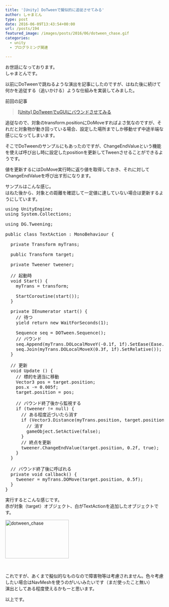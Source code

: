 ```yaml
---
title: '[Unity] DoTweenで擬似的に追従させてみる'
author: しゃまとん
type: post
date: 2016-06-09T13:43:54+00:00
url: /posts/194
featured_image: /images/posts/2016/06/dotween_chase.gif
categories:
  - unity
  - プログラミング関連

---
```

お世話になっております。  
しゃまとんです。

以前にDoTweenで跳ねるような演出を記事にしたのですが、はねた後に続けて何かを追従する（追いかける）ような仕組みを実装してみました。

前回の記事

<blockquote class="wp-embedded-content">
  <p>
    <a href="https://shamaton.orz.hm/blog/posts/176">[Unity] DoTweenでuGUIにバウンドさせてみる</a>
  </p>
</blockquote>



追従なので、対象のtransform.positionにDoMoveすればよさ気なのですが、それだと対象物が動き回っている場合、設定した場所までしか移動せず中途半端な感じになってしまいます。

そこでDoTweenのサンプルにもあったのですが、ChangeEndValueという機能を使えば呼び出し時に設定したpositionを更新してTweenさせることができるようです。

値を更新するにはDoMove実行時に返り値を取得しておき、それに対してChangeEndValueを呼び出す形になります。

サンプルはこんな感じ。  
はねた後から、対象との距離を確認して一定値に達していない場合は更新するようにしています。

<pre class="brush: csharp; gutter: true">using UnityEngine;
using System.Collections;

using DG.Tweening;

public class TextAction : MonoBehaviour {

  private Transform myTrans;

  public Transform target;

  private Tweener tweener;

  // 起動時
  void Start() {
    myTrans = transform;

    StartCoroutine(start());
  }

  private IEnumerator start() {
    // 待つ
    yield return new WaitForSeconds(1);

    Sequence seq = DOTween.Sequence();
    // バウンド
    seq.Append(myTrans.DOLocalMoveY(-0.1f, 1f).SetEase(Ease.OutBounce).OnComplete(callback).SetRelative());
    seq.Join(myTrans.DOLocalMoveX(0.3f, 1f).SetRelative());
  }

  // 更新
  void Update () {
    // 標的を適当に移動
    Vector3 pos = target.position;
    pos.x -= 0.005f;
    target.position = pos;

    // バウンド終了後から監視する
    if (tweener != null) {
      // ある程度近づいたら消す
      if (Vector3.Distance(myTrans.position, target.position) &lt; 0.05f) {
        // 消す
        gameObject.SetActive(false);
      }
      // 終点を更新
      tweener.ChangeEndValue(target.position, 0.2f, true);
    }
  }

  // バウンド終了後に呼ばれる
  private void callback() {
    tweener = myTrans.DOMove(target.position, 0.5f);
  }
}</pre>

実行するとこんな感じです。  
赤が対象（target）オブジェクト、白がTextActionを追加したオブジェクトです。

[<img src="https://shamaton.orz.hm/blog/images/posts/2016/06/dotween_chase.gif" alt="dotween_chase" width="202" height="122" class="size-full wp-image-195 aligncenter" />][1]

&nbsp;

これですが、あくまで擬似的なものなので障害物等は考慮されません。色々考慮したい場合はNavMeshを使うのがいいみたいです（まだ使ったこと無い）  
演出としてある程度使えるかもーと思います。

以上です。

 [1]: https://shamaton.orz.hm/blog/images/posts/2016/06/dotween_chase.gif